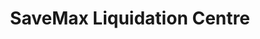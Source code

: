---
title: "SaveMax Liquidation Centre"
url: /wallaceburg/savemax-liquidation-centre/
shop: Allgemein
---